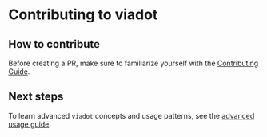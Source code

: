 # Contributing to viadot

## How to contribute

Before creating a PR, make sure to familiarize yourself with the [Contributing Guide](https://github.com/dyvenia/viadot/blob/main/CONTRIBUTING.md).

## Next steps

To learn advanced `viadot` concepts and usage patterns, see the [advanced usage guide](../advanced_usage/index.md).
